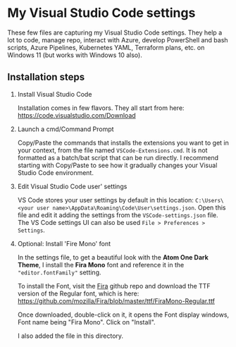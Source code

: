 # My Visual Studio Code settings

These few files are capturing my Visual Studio Code settings.
They help a lot to code, manage repo, interact with Azure, develop PowerShell and bash scripts, Azure Pipelines, Kubernetes YAML, Terraform plans, etc. on Windows 11 (but works with Windows 10 also).

## Installation steps

1. Install Visual Studio Code

   Installation comes in few flavors. They all start from here: <https://code.visualstudio.com/Download>

2. Launch a cmd/Command Prompt

   Copy/Paste the commands that installs the extensions you want to get in your context, from the file named `VSCode-Extensions.cmd`.
   It is not formatted as a batch/bat script that can be run directly. I recommend starting with Copy/Paste to see how it gradually changes your Visual Studio Code environment.

3. Edit Visual Studio Code user' settings

   VS Code stores your user settings by default in this location: `C:\Users\<your user name>\AppData\Roaming\Code\User\settings.json`.
   Open this file and edit it adding the settings from the `VSCode-settings.json` file.
   The VS Code settings UI can also be used `File > Preferences > Settings`.

4. Optional: Install 'Fire Mono' font

   In the settings file, to get a beautiful look with the **Atom One Dark Theme**, I install the **Fira Mono** font and reference it in the `"editor.fontFamily"` setting.

   To install the Font, visit the [Fira](https://github.com/mozilla/Fira) github repo and download the TTF version of the Regular font, which is here: <https://github.com/mozilla/Fira/blob/master/ttf/FiraMono-Regular.ttf>

   Once downloaded, double-click on it, it opens the Font display windows, Font name being "Fira Mono". Click on "Install".

   I also added the file in this directory.

